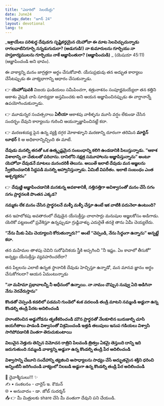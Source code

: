 ```yaml
---
title: "ఎడారిలో  సెలయేర్లు"
date: June24
telugu_date: "జూన్ 24"
layout: devotional
lang: te
---
```


_**ఇశ్రాయేలు పరిశుద్ధ దేవుడగు సృష్టికర్తయైన యెహోవా ఈ మాట సెలవిచ్చుచున్నాడు రాగలవాటినిగూర్చి నన్నడుగుదురా? (అడుగుడి!) నా కుమారులను గూర్చియు నా హస్తకార్యములను గూర్చియు నాకే ఆజ్ఞాపింతురా? (ఆజ్ఞాపించుడి)** _
 (యెషయా 45:11) (ఆజ్ఞాపించండి అని భావం). 

ఈ వాక్యాన్ని మనం జాగ్రత్తగా అర్థం చేసుకోవాలి. యేసుప్రభువు తన అద్భుత కార్యాలు చేసేటప్పుడు ఈ వాక్యభాగాన్ని ఆధారం చేసుకున్నాడు. 

👉 **యెహోషువకి** విజయ ఘడియలు సమీపించగా, శత్రునాశనం సంపూర్ణమయ్యేలా తన కత్తిని ఆకాశం వైపుకి చాపి సూర్యుడా అస్తమించకు అని ఆయన ఆజ్ఞాపించినప్పుడు ఈ వాగ్దానాన్నే ఉపయోగించుకున్నాడు.

👉 మూడున్నర సంవత్సరాలు **ఏలీయా** ఆకాశపు వాకిళ్ళను మూసి వర్షం లేకుండా చేసిన సందర్భం దేవుని కార్యాలను గురించి ఆయన్నాజ్ఞాపించినట్టే కదా.

👉 మరణశయ్య పైన ఉన్న వ్యక్తి దగ్గర మోకాళ్ళూని మరణాన్ని దూరంగా తరిమిన **మార్టిన్ లూథర్** కి ఆ అధికారాన్నిచ్చింది ఈ మాటే.

**దేవుడు మనల్ని తనతో ఒక ఉత్కృష్టమైన సంబంధాన్ని కలిగి ఉండడానికి పిలుస్తున్నాడు. “ఆకాశ విశాలాన్ని నా చేతులతో పరిచాను. దానిలోని నక్షత్ర సమూహాలను ఆజ్ఞాపిస్తున్నాను” అంటూ యెహోవా దేవుడనే మాటలు మనందరికీ తెలుసు. అయితే ఇలాటి దేవుడు మన ఆజ్ఞలను స్వీకరించడానికి సిద్దపడి మనల్ని ఆహ్వానిస్తున్నాడు. ఏమిటీ విపరీతం. ఇలాటి సంబంధం ఎంత ఆశ్చర్యకరం”** 

👉 **దేవుణ్ణి ఆజ్ఞాపించడానికి మనకున్న అవకాశానికీ, నత్తినత్తిగా అవిశ్వాసంతో మనం చేసే సగం సగం ప్రార్థనలకి పొంతన ఎక్కడ?**

 **నమ్మకం లేక మనం చేసిన ప్రార్థనలనే మళ్ళీ మళ్ళీ చేస్తూ ఉంటే ఇక వాటికి పదునెలా ఉంటుంది?**

తన ఇహలోకపు అవతారంలో దేవుడైన యేసుక్రీస్తు చాలాసార్లు మనుషుల ఆజ్ఞలకోసం అడిగాడు. యెరికో పట్టణంలో ప్రవేశిస్తూ ఉన్నప్పుడూ గ్రుడ్డివాళ్ళు ఎదురైతే తనకై తాను ఏమీ చెయ్యలేదు.

**“నేను మీకు ఏమి చెయ్యాలని కోరుతున్నారు?” అంటే “చెప్పండి, నేను సిద్ధంగా ఉన్నాను” అన్నట్టే కదా.**

తన మహిమల తాళపు చెవిని సురోఫెనికయ స్త్రీకి అప్పగించి "నీ ఇష్టం. ఏం కావాలో తీసుకో” అన్నట్టు యేసుక్రీస్తు వ్యవహరించలేదా? 

తన పిల్లలను ఎలాటి ఉన్నత స్థానానికి దేవుడు హెచ్చిస్తూ ఉన్నాడో, మన మానవ జ్ఞానం అర్థం చేసుకోగలదా? ఆయన ఏమంటున్నాడు 

**"నా మహిమా ప్రభావాలన్నీ నీ ఆధీనంలో ఉన్నాయి. నా నామం చొప్పున నువ్వు ఏది అడిగినా నేను నెరవేరుస్తాను”** 

**కొండతో చెప్పండి కడలిలో పడమని గుండెలో శంక వదలండి తండ్రి మాటని నమ్మండి అడ్డుగా ఉన్న కొండల్ని తండ్రి పేరట అదిలించండి**

**హూంకరించిన అడ్డుగోడను తృణీకరించండి మౌన ప్రార్థనతో నేలకూలిన బురుజుల్ని చూసి జయగీతాలు పాడండి విశ్వాసంతో విశ్రమించండి ఇత్తడి తలుపులు ఇనుప గడియలు విశ్వాసి సాగిపోవడానికి వింతగా తెరుచుకుంటాయి**

**విలువైన నెత్తురు తెచ్చిన విమోచన రాత్రిని పిలవండి త్రిత్వం ఏకమై తెస్తుంది దాన్ని ఇది జరుగుతుంది నమ్మండి వాక్యాన్ని అడ్డుగా ఉన్న కొండల్ని తండ్రి పేర అదిలించండి**

**విశ్వాసాన్ని చేబూని సందేహాన్ని త్యజించి అసాధ్యాలను సాధ్యం చేసే అద్భుతమైన శక్తిని ధరించి అన్నింటినీ జరిగించండి వాక్యంలో నిలబడి అడ్డుగా ఉన్న కొండల్ని తండ్రి పేర అదిలించండి**

<div class="blessing">🙏 <span class="bless-text">దైవాశ్శీసులు!!!</span> ✨</div>

<div class="credit">✍️ <span class="credit-text">▪ సంకలనం - చార్లెస్ ఇ. కౌమన్</span></div>
<div class="credit">🌐 <span class="credit-text">▪ అనువాదం - డా. జోబ్ సుదర్శన్</span></div>


<div class="share">📤 👉 <span class="share-text">మీ మిత్రులకు share చేసి మీ వంతుగా దేవుని పని చేయండి.</span></div>

